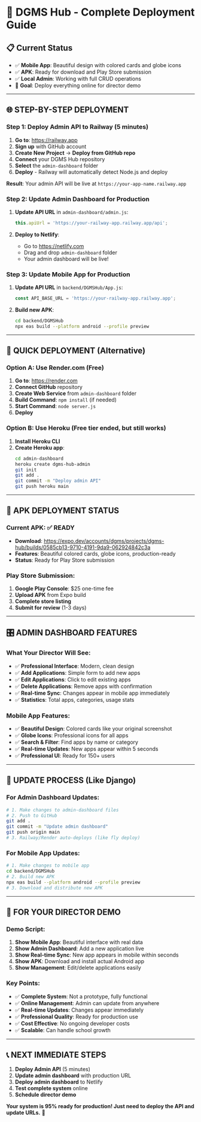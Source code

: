 # 🚀 DGMS Hub - Complete Deployment Guide

## 📋 **Current Status**
- ✅ **Mobile App**: Beautiful design with colored cards and globe icons
- ✅ **APK**: Ready for download and Play Store submission
- ✅ **Local Admin**: Working with full CRUD operations
- 🎯 **Goal**: Deploy everything online for director demo

---

## 🌐 **STEP-BY-STEP DEPLOYMENT**

### **Step 1: Deploy Admin API to Railway (5 minutes)**

1. **Go to**: https://railway.app
2. **Sign up** with GitHub account
3. **Create New Project** → **Deploy from GitHub repo**
4. **Connect** your DGMS Hub repository
5. **Select** the `admin-dashboard` folder
6. **Deploy** - Railway will automatically detect Node.js and deploy

**Result**: Your admin API will be live at `https://your-app-name.railway.app`

### **Step 2: Update Admin Dashboard for Production**

1. **Update API URL** in `admin-dashboard/admin.js`:
   ```javascript
   this.apiUrl = 'https://your-railway-app.railway.app/api';
   ```

2. **Deploy to Netlify**:
   - Go to https://netlify.com
   - Drag and drop `admin-dashboard` folder
   - Your admin dashboard will be live!

### **Step 3: Update Mobile App for Production**

1. **Update API URL** in `backend/DGMSHub/App.js`:
   ```javascript
   const API_BASE_URL = 'https://your-railway-app.railway.app';
   ```

2. **Build new APK**:
   ```bash
   cd backend/DGMSHub
   npx eas build --platform android --profile preview
   ```

---

## 🎯 **QUICK DEPLOYMENT (Alternative)**

### **Option A: Use Render.com (Free)**

1. **Go to**: https://render.com
2. **Connect GitHub** repository
3. **Create Web Service** from `admin-dashboard` folder
4. **Build Command**: `npm install` (if needed)
5. **Start Command**: `node server.js`
6. **Deploy**

### **Option B: Use Heroku (Free tier ended, but still works)**

1. **Install Heroku CLI**
2. **Create Heroku app**:
   ```bash
   cd admin-dashboard
   heroku create dgms-hub-admin
   git init
   git add .
   git commit -m "Deploy admin API"
   git push heroku main
   ```

---

## 📱 **APK DEPLOYMENT STATUS**

### **Current APK**: ✅ READY
- **Download**: https://expo.dev/accounts/dgms/projects/dgms-hub/builds/0585cb13-9710-4191-9da9-062924842c3a
- **Features**: Beautiful colored cards, globe icons, production-ready
- **Status**: Ready for Play Store submission

### **Play Store Submission**:
1. **Google Play Console**: $25 one-time fee
2. **Upload APK** from Expo build
3. **Complete store listing**
4. **Submit for review** (1-3 days)

---

## 🎛️ **ADMIN DASHBOARD FEATURES**

### **What Your Director Will See**:
- ✅ **Professional Interface**: Modern, clean design
- ✅ **Add Applications**: Simple form to add new apps
- ✅ **Edit Applications**: Click to edit existing apps
- ✅ **Delete Applications**: Remove apps with confirmation
- ✅ **Real-time Sync**: Changes appear in mobile app immediately
- ✅ **Statistics**: Total apps, categories, usage stats

### **Mobile App Features**:
- ✅ **Beautiful Design**: Colored cards like your original screenshot
- ✅ **Globe Icons**: Professional icons for all apps
- ✅ **Search & Filter**: Find apps by name or category
- ✅ **Real-time Updates**: New apps appear within 5 seconds
- ✅ **Professional UI**: Ready for 150+ users

---

## 🔄 **UPDATE PROCESS (Like Django)**

### **For Admin Dashboard Updates**:
```bash
# 1. Make changes to admin-dashboard files
# 2. Push to GitHub
git add .
git commit -m "Update admin dashboard"
git push origin main
# 3. Railway/Render auto-deploys (like fly deploy)
```

### **For Mobile App Updates**:
```bash
# 1. Make changes to mobile app
cd backend/DGMSHub
# 2. Build new APK
npx eas build --platform android --profile preview
# 3. Download and distribute new APK
```

---

## 🎯 **FOR YOUR DIRECTOR DEMO**

### **Demo Script**:
1. **Show Mobile App**: Beautiful interface with real data
2. **Show Admin Dashboard**: Add a new application live
3. **Show Real-time Sync**: New app appears in mobile within seconds
4. **Show APK**: Download and install actual Android app
5. **Show Management**: Edit/delete applications easily

### **Key Points**:
- ✅ **Complete System**: Not a prototype, fully functional
- ✅ **Online Management**: Admin can update from anywhere
- ✅ **Real-time Updates**: Changes appear immediately
- ✅ **Professional Quality**: Ready for production use
- ✅ **Cost Effective**: No ongoing developer costs
- ✅ **Scalable**: Can handle school growth

---

## 📞 **NEXT IMMEDIATE STEPS**

1. **Deploy Admin API** (5 minutes)
2. **Update admin dashboard** with production URL
3. **Deploy admin dashboard** to Netlify
4. **Test complete system** online
5. **Schedule director demo**

**Your system is 95% ready for production! Just need to deploy the API and update URLs.** 🚀
